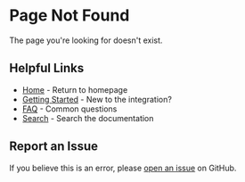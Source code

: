 # Page Not Found

The page you're looking for doesn't exist.

## Helpful Links

- [Home](/) - Return to homepage
- [Getting Started](getting-started.md) - New to the integration?
- [FAQ](faq.md) - Common questions
- [Search](/search/) - Search the documentation

## Report an Issue

If you believe this is an error, please [open an issue](https://github.com/rknightion/meraki-dashboard-ha/issues) on GitHub.